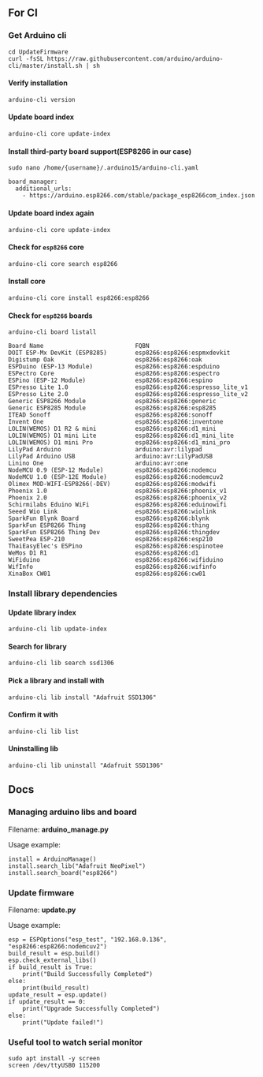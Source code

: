 ## For CI
### Get Arduino cli
```
cd UpdateFirmware
curl -fsSL https://raw.githubusercontent.com/arduino/arduino-cli/master/install.sh | sh
```
#### Verify installation
```
arduino-cli version
```
#### Update board index
```
arduino-cli core update-index
```
#### Install third-party board support(ESP8266 in our case)
```
sudo nano /home/{username}/.arduino15/arduino-cli.yaml

board_manager:
  additional_urls:
    - https://arduino.esp8266.com/stable/package_esp8266com_index.json
```
#### Update board index again
```
arduino-cli core update-index
```
#### Check for `esp8266` core
```
arduino-cli core search esp8266
```
#### Install core
```
arduino-cli core install esp8266:esp8266
```
#### Check for `esp8266` boards
```
arduino-cli board listall

Board Name                          FQBN
DOIT ESP-Mx DevKit (ESP8285)        esp8266:esp8266:espmxdevkit                
Digistump Oak                       esp8266:esp8266:oak                        
ESPDuino (ESP-13 Module)            esp8266:esp8266:espduino                   
ESPectro Core                       esp8266:esp8266:espectro                   
ESPino (ESP-12 Module)              esp8266:esp8266:espino                     
ESPresso Lite 1.0                   esp8266:esp8266:espresso_lite_v1           
ESPresso Lite 2.0                   esp8266:esp8266:espresso_lite_v2           
Generic ESP8266 Module              esp8266:esp8266:generic                    
Generic ESP8285 Module              esp8266:esp8266:esp8285                    
ITEAD Sonoff                        esp8266:esp8266:sonoff                     
Invent One                          esp8266:esp8266:inventone                  
LOLIN(WEMOS) D1 R2 & mini           esp8266:esp8266:d1_mini                    
LOLIN(WEMOS) D1 mini Lite           esp8266:esp8266:d1_mini_lite               
LOLIN(WEMOS) D1 mini Pro            esp8266:esp8266:d1_mini_pro                
LilyPad Arduino                     arduino:avr:lilypad                        
LilyPad Arduino USB                 arduino:avr:LilyPadUSB                     
Linino One                          arduino:avr:one                            
NodeMCU 0.9 (ESP-12 Module)         esp8266:esp8266:nodemcu                    
NodeMCU 1.0 (ESP-12E Module)        esp8266:esp8266:nodemcuv2                  
Olimex MOD-WIFI-ESP8266(-DEV)       esp8266:esp8266:modwifi                    
Phoenix 1.0                         esp8266:esp8266:phoenix_v1                 
Phoenix 2.0                         esp8266:esp8266:phoenix_v2                 
Schirmilabs Eduino WiFi             esp8266:esp8266:eduinowifi                 
Seeed Wio Link                      esp8266:esp8266:wiolink                    
SparkFun Blynk Board                esp8266:esp8266:blynk                      
SparkFun ESP8266 Thing              esp8266:esp8266:thing                      
SparkFun ESP8266 Thing Dev          esp8266:esp8266:thingdev                   
SweetPea ESP-210                    esp8266:esp8266:esp210                     
ThaiEasyElec's ESPino               esp8266:esp8266:espinotee                  
WeMos D1 R1                         esp8266:esp8266:d1                         
WiFiduino                           esp8266:esp8266:wifiduino                  
WifInfo                             esp8266:esp8266:wifinfo                    
XinaBox CW01                        esp8266:esp8266:cw01     
```
### Install library dependencies
#### Update library index
```
arduino-cli lib update-index
```
#### Search for library
```
arduino-cli lib search ssd1306
```
#### Pick a library and install with
```
arduino-cli lib install "Adafruit SSD1306"
```
#### Confirm it with
```
arduino-cli lib list
```
#### Uninstalling lib
```
arduino-cli lib uninstall "Adafruit SSD1306"
```

## Docs
### Managing arduino libs and board
Filename: **arduino_manage.py**

Usage example:
```
install = ArduinoManage()
install.search_lib("Adafruit NeoPixel")
install.search_board("esp8266")
```

### Update firmware
Filename: **update.py**

Usage example:
```
esp = ESPOptions("esp_test", "192.168.0.136", "esp8266:esp8266:nodemcuv2")
build_result = esp.build()
esp.check_external_libs()
if build_result is True:
    print("Build Successfully Completed")
else:
    print(build_result)
update_result = esp.update()
if update_result == 0:
    print("Upgrade Successfully Completed")
else:
    print("Update failed!")
```

### Useful tool to watch serial monitor
```
sudo apt install -y screen
screen /dev/ttyUSB0 115200
```